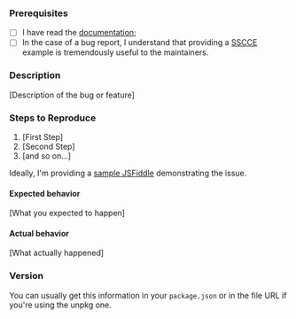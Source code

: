 ### Prerequisites

- [ ] I have read the [documentation](https://github.com/mozilla-services/react-jsonschema-form/blob/master/README.md#readme);
- [ ] In the case of a bug report, I understand that providing a [SSCCE](http://sscce.org/) example is tremendously useful to the maintainers.

### Description

[Description of the bug or feature]

### Steps to Reproduce

1. [First Step]
2. [Second Step]
3. [and so on...]

Ideally, I'm providing a [sample JSFiddle](https://jsfiddle.net/n1k0/f2y3fq7L/6/) demonstrating the issue.

#### Expected behavior

[What you expected to happen]

#### Actual behavior

[What actually happened]

### Version

You can usually get this information in your `package.json` or in the file URL if you're using the unpkg one.
